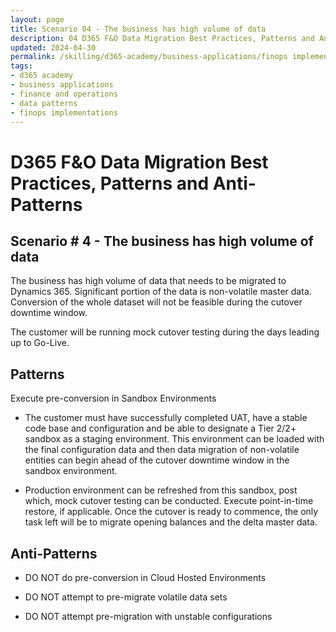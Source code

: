 ```yaml
---
layout: page
title: Scenario 04 - The business has high volume of data
description: 04 D365 F&O Data Migration Best Practices, Patterns and Anti-Patterns
updated: 2024-04-30
permalink: /skilling/d365-academy/business-applications/finops implementation best practices and patterns/dmscenario-04
tags:
- d365 academy
- business applications
- finance and operations
- data patterns
- finops implementations
---
```


# D365 F&O Data Migration Best Practices, Patterns and Anti-Patterns

## Scenario # 4 - The business has high volume of data
The business has high volume of data that needs to be migrated to Dynamics 365. Significant portion of the data is non-volatile master data. Conversion of the whole dataset will not be feasible during the cutover downtime window. 

The customer will be running mock cutover testing during the days leading up to Go-Live.



## Patterns
Execute pre-conversion in Sandbox Environments

* The customer must have successfully completed UAT, have a stable code base and configuration and be able to designate a Tier 2/2+ sandbox as a staging environment.  This environment can be loaded with the final configuration data and then data migration of non-volatile entities can begin ahead of the cutover downtime window in the sandbox environment.


* Production environment can be refreshed from this sandbox, post which, mock cutover testing can be conducted. Execute point-in-time restore, if applicable. Once the cutover is ready to commence, the only task left will be to migrate opening balances and the delta master data.


## Anti-Patterns
* DO NOT do pre-conversion in Cloud Hosted Environments

* DO NOT attempt to pre-migrate volatile data sets

* DO NOT attempt pre-migration with unstable configurations

